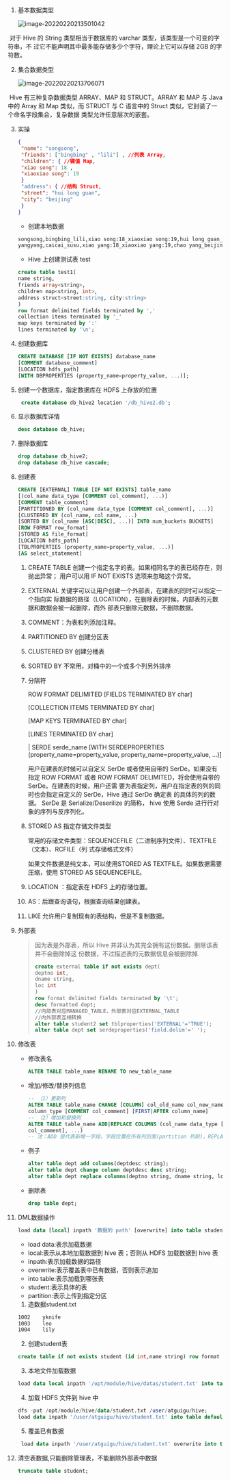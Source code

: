 1. 基本数据类型

   ![image-20220220213501042](hive表结构的增删改查.assets/image-20220220213501042.png)

​		对于 Hive 的 String 类型相当于数据库的 varchar 类型，该类型是一个可变的字符串，不 过它不能声明其中最多能存储多少个字符，理论上它可以存储 2GB 的字符数。

2. 集合数据类型

   ![image-20220220213706071](hive表结构的增删改查.assets/image-20220220213706071.png)

​	Hive 有三种复杂数据类型 ARRAY、MAP 和 STRUCT。ARRAY 和 MAP 与 Java 中的 Array 和 Map 类似，而 STRUCT 与 C 语言中的 Struct 类似，它封装了一个命名字段集合，复杂数据 类型允许任意层次的嵌套。

3. 实操

   ```json
   {
    "name": "songsong",
    "friends": ["bingbing" , "lili"] , //列表 Array,
    "children": { //键值 Map,
    "xiao song": 18 ,
    "xiaoxiao song": 19
    }
    "address": { //结构 Struct,
    "street": "hui long guan",
    "city": "beijing"
    }
   }
   ```

   * 创建本地数据

   ```sh
   songsong,bingbing_lili,xiao song:18_xiaoxiao song:19,hui long guan_beijing
   yangyang,caicai_susu,xiao yang:18_xiaoxiao yang:19,chao yang_beijing
   ```

   * Hive 上创建测试表 test

   ```sql
   create table test1(
   name string,
   friends array<string>,
   children map<string, int>,
   address struct<street:string, city:string>
   )
   row format delimited fields terminated by ','
   collection items terminated by '_'
   map keys terminated by ':'
   lines terminated by '\n';
   ```

4. 创建数据库

   ```sql
   CREATE DATABASE [IF NOT EXISTS] database_name
   [COMMENT database_comment]
   [LOCATION hdfs_path]
   [WITH DBPROPERTIES (property_name=property_value, ...)];
   ```

5. 创建一个数据库，指定数据库在 HDFS 上存放的位置

   ```sql
    create database db_hive2 location '/db_hive2.db';
   ```

6. 显示数据库详情

   ```sql
   desc database db_hive;
   ```

7. 删除数据库

   ```sql
   drop database db_hive2;
   drop database db_hive cascade;
   ```

8. 创建表

   ```sql
   CREATE [EXTERNAL] TABLE [IF NOT EXISTS] table_name
   [(col_name data_type [COMMENT col_comment], ...)]
   [COMMENT table_comment]
   [PARTITIONED BY (col_name data_type [COMMENT col_comment], ...)]
   [CLUSTERED BY (col_name, col_name, ...)
   [SORTED BY (col_name [ASC|DESC], ...)] INTO num_buckets BUCKETS]
   [ROW FORMAT row_format]
   [STORED AS file_format]
   [LOCATION hdfs_path]
   [TBLPROPERTIES (property_name=property_value, ...)]
   [AS select_statement]
   ```

   1. CREATE TABLE 创建一个指定名字的表。如果相同名字的表已经存在，则抛出异常； 用户可以用 IF NOT EXISTS 选项来忽略这个异常。

   2. EXTERNAL 关键字可以让用户创建一个外部表，在建表的同时可以指定一个指向实 际数据的路径（LOCATION），在删除表的时候，内部表的元数据和数据会被一起删除，而外 部表只删除元数据，不删除数据。

   3. COMMENT：为表和列添加注释。

   4. PARTITIONED BY 创建分区表

   5. CLUSTERED BY 创建分桶表

   6. SORTED BY 不常用，对桶中的一个或多个列另外排序

   7. 分隔符

      ROW FORMAT DELIMITED [FIELDS TERMINATED BY char] 

      [COLLECTION ITEMS TERMINATED BY char] 

      [MAP KEYS TERMINATED BY char]

       [LINES TERMINATED BY char] 

      | SERDE serde_name [WITH SERDEPROPERTIES (property_name=property_value, property_name=property_value, ...)] 

      用户在建表的时候可以自定义 SerDe 或者使用自带的 SerDe。如果没有指定 ROW FORMAT 或者 ROW FORMAT DELIMITED，将会使用自带的 SerDe。在建表的时候，用户还需 要为表指定列，用户在指定表的列的同时也会指定自定义的 SerDe，Hive 通过 SerDe 确定表 的具体的列的数据。 SerDe 是 Serialize/Deserilize 的简称， hive 使用 Serde 进行行对象的序列与反序列化。

   8. STORED AS 指定存储文件类型

      常用的存储文件类型：SEQUENCEFILE（二进制序列文件）、TEXTFILE（文本）、RCFILE（列 式存储格式文件）

      如果文件数据是纯文本，可以使用STORED AS TEXTFILE。如果数据需要压缩，使用 STORED AS SEQUENCEFILE。

   9. LOCATION ：指定表在 HDFS 上的存储位置。

   10. AS：后跟查询语句，根据查询结果创建表。

   11. LIKE 允许用户复制现有的表结构，但是不复制数据。

9. 外部表

   > 因为表是外部表，所以 Hive 并非认为其完全拥有这份数据。删除该表并不会删除掉这 份数据，不过描述表的元数据信息会被删除掉.
   >
   > ```sql
   > create external table if not exists dept(
   > deptno int,
   > dname string,
   > loc int
   > )
   > row format delimited fields terminated by '\t';
   > desc formatted dept;
   > //内部表对应MANAGED_TABLE，外部表对应EXTERNAL_TABLE
   > //内外部表互相转换
   > alter table student2 set tblproperties('EXTERNAL'='TRUE');
   > alter table dept set serdeproperties('field.delim'=' ');
   > ```

10. 修改表

    * 修改表名

      ```sql
      ALTER TABLE table_name RENAME TO new_table_name
      ```

    * 增加/修改/替换列信息

      ```sql
      -- （1）更新列
      ALTER TABLE table_name CHANGE [COLUMN] col_old_name col_new_name
      column_type [COMMENT col_comment] [FIRST|AFTER column_name]
      -- （2）增加和替换列
      ALTER TABLE table_name ADD|REPLACE COLUMNS (col_name data_type [COMMENT
      col_comment], ...) 
      -- 注：ADD 是代表新增一字段，字段位置在所有列后面(partition 列前)，REPLACE 则是表示替换表中所有字段。
      ```

    * 例子

      ```sql
      alter table dept add columns(deptdesc string);
      alter table dept change column deptdesc desc string;
      alter table dept replace columns(deptno string, dname string, loc string);
      ```

    * 删除表

      ```sql
      drop table dept;
      ```

11. DML数据操作

    ```sql
    load data [local] inpath '数据的 path' [overwrite] into table student [partition (partcol1=val1,…)];
    ```

    * load data:表示加载数据
    * local:表示从本地加载数据到 hive 表；否则从 HDFS 加载数据到 hive 表
    * inpath:表示加载数据的路径
    * overwrite:表示覆盖表中已有数据，否则表示追加
    * into table:表示加载到哪张表
    * student:表示具体的表
    * partition:表示上传到指定分区

    1. 造数据student.txt

    ```sh
    1002	yknife
    1003	leo
    1004	lily
    ```

    2. 创建student表

    ```sql
    create table if not exists student (id int,name string) row format delimited fields terminated by '\t';
    ```

    3. 本地文件加载数据

    ```sql
    load data local inpath '/opt/module/hive/datas/student.txt' into table default.student;
    ```

    4. 加载 HDFS 文件到 hive 中

    ```sql
    dfs -put /opt/module/hive/data/student.txt /user/atguigu/hive;
    load data inpath '/user/atguigu/hive/student.txt' into table default.student;
    ```

    5. 覆盖已有数据

    ```sql
     load data inpath '/user/atguigu/hive/student.txt' overwrite into table default.student;
    ```

12. 清空表数据,只能删除管理表，不能删除外部表中数据

    ```sql
    truncate table student;
    ```

    

